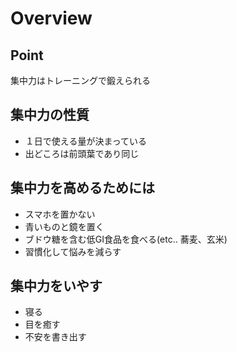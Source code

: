 # Overview
## Point
集中力はトレーニングで鍛えられる

## 集中力の性質
- １日で使える量が決まっている
- 出どころは前頭葉であり同じ

## 集中力を高めるためには
- スマホを置かない
- 青いものと鏡を置く
- ブドウ糖を含む低GI食品を食べる(etc.. 蕎麦、玄米)
- 習慣化して悩みを減らす

## 集中力をいやす
- 寝る
- 目を癒す
- 不安を書き出す
